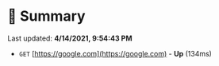 # 📖 Summary
Last updated: **4/14/2021, 9:54:43 PM**

- `GET` [https://google.com](https://google.com) - **Up** (134ms)
